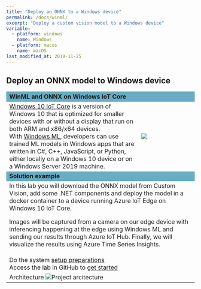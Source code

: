 ```yaml
---
title: "Deploy an ONNX to a Windows device"
permalink: /docs/winml/
excerpt: "Deploy a custom vision model to a Windows device"
variable:
  - platform: windows
    name: Windows
  - platform: macos
    name: macOS
last_modified_at: 2019-11-25
---
```


## Deploy an ONNX model to Windows device 

<html><table><tr bgcolor="#68adc4"><td colspan="2"><b>
WinML and ONNX on Windows IoT Core</b>
<tr><td>
<a href="https://docs.microsoft.com/en-us/windows/iot-core/windows-iot-core" target="_blank">Windows 10 IoT Core</a> is a version of Windows 10 that is optimized for smaller devices with or without a display that run on both ARM and x86/x64 devices.<br>
With <a href="https://docs.microsoft.com/en-us/windows/ai/windows-ml/" target="_blank">Windows ML</a>, developers can use trained ML models in Windows apps that are written in C#, C++, JavaScript, or Python, either locally on a Windows 10 device or on a Windows Server 2019 machine.
</td>
<td width="30%">
<img src="{{'assets/images/windows_logo.PNG' | relative_url}}">
</td></tr>
<tr bgcolor="#68adc4"><td colspan="2"><b>
Solution example
</b></td></tr>
<tr><td colspan="2">
In this lab you will download the ONNX model from Custom Vision, add some .NET components and deploy the model in a docker container to a device running Azure IoT Edge on Windows 10 IoT Core.

Images will be captured from a camera on our edge device with inferencing happening at the edge using Windows ML and sending our results through Azure IoT Hub. Finally, we will visualize the results using Azure Time Series Insights.
</td></tr>
<tr><td colspan="2">
Do the system <a href="https://github.com/jcoliz/WindowsAiEdgeLabCV/blob/master/Setup%20Guide.md" target="_blank">setup preparations</a> 
<br>
Access the lab in GitHub to <a href="https://github.com/jcoliz/WindowsAiEdgeLabCV" target="_blank">get started</a> 
</td></tr>
<tr><td>
Architecture
<img src="{{'/assets/images/winmliot.png' | relative_url}}" alt="Project arcitecture">
</td></tr>

